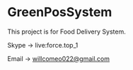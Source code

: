 # GreenPosSystem
This project is for Food Delivery System.

Skype -> live:force.top_1

Email -> willcomeo022@gmail.com
